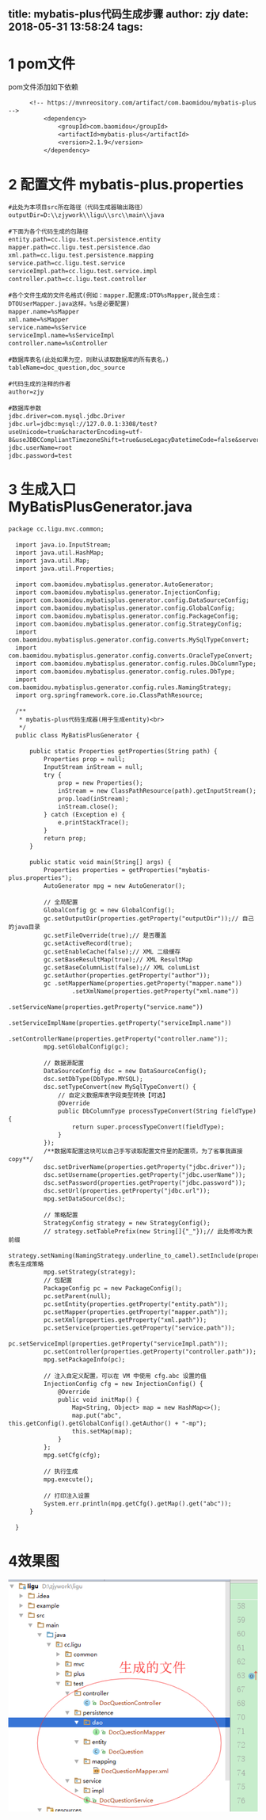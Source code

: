 title: mybatis-plus代码生成步骤
author: zjy
date: 2018-05-31 13:58:24
tags:
---
# 1 pom文件

pom文件添加如下依赖
          
          <!-- https://mvnreository.com/artifact/com.baomidou/mybatis-plus -->
              <dependency>
                  <groupId>com.baomidou</groupId>
                  <artifactId>mybatis-plus</artifactId>
                  <version>2.1.9</version>
              </dependency>
              
# 2 配置文件 mybatis-plus.properties
	#此处为本项目src所在路径（代码生成器输出路径）
    outputDir=D:\\zjywork\\ligu\\src\\main\\java

    #下面为各个代码生成的包路径
    entity.path=cc.ligu.test.persistence.entity
    mapper.path=cc.ligu.test.persistence.dao
    xml.path=cc.ligu.test.persistence.mapping
    service.path=cc.ligu.test.service
    serviceImpl.path=cc.ligu.test.service.impl
    controller.path=cc.ligu.test.controller

    #各个文件生成的文件名格式(例如：mapper.配置成:DTO%sMapper,就会生成：DTOUserMapper.java这样。%s是必要配置)
    mapper.name=%sMapper
    xml.name=%sMapper
    service.name=%sService
    serviceImpl.name=%sServiceImpl
    controller.name=%sController

    #数据库表名(此处如果为空，则默认读取数据库的所有表名，)
    tableName=doc_question,doc_source

    #代码生成的注释的作者
    author=zjy

    #数据库参数
    jdbc.driver=com.mysql.jdbc.Driver
    jdbc.url=jdbc:mysql://127.0.0.1:3308/test?useUnicode=true&characterEncoding=utf-8&useJDBCCompliantTimezoneShift=true&useLegacyDatetimeCode=false&serverTimezone=UTC&useSSL=false
    jdbc.userName=root
    jdbc.password=test
    
# 3 生成入口 MyBatisPlusGenerator.java


	package cc.ligu.mvc.common;

      import java.io.InputStream;
      import java.util.HashMap;
      import java.util.Map;
      import java.util.Properties;

      import com.baomidou.mybatisplus.generator.AutoGenerator;
      import com.baomidou.mybatisplus.generator.InjectionConfig;
      import com.baomidou.mybatisplus.generator.config.DataSourceConfig;
      import com.baomidou.mybatisplus.generator.config.GlobalConfig;
      import com.baomidou.mybatisplus.generator.config.PackageConfig;
      import com.baomidou.mybatisplus.generator.config.StrategyConfig;
      import com.baomidou.mybatisplus.generator.config.converts.MySqlTypeConvert;
      import com.baomidou.mybatisplus.generator.config.converts.OracleTypeConvert;
      import com.baomidou.mybatisplus.generator.config.rules.DbColumnType;
      import com.baomidou.mybatisplus.generator.config.rules.DbType;
      import com.baomidou.mybatisplus.generator.config.rules.NamingStrategy;
      import org.springframework.core.io.ClassPathResource;

      /**
       * mybatis-plus代码生成器(用于生成entity)<br>
       */
      public class MyBatisPlusGenerator {

          public static Properties getProperties(String path) {
              Properties prop = null;
              InputStream inStream = null;
              try {
                  prop = new Properties();
                  inStream = new ClassPathResource(path).getInputStream();
                  prop.load(inStream);
                  inStream.close();
              } catch (Exception e) {
                  e.printStackTrace();
              }
              return prop;
          }

          public static void main(String[] args) {
              Properties properties = getProperties("mybatis-plus.properties");
              AutoGenerator mpg = new AutoGenerator();

              // 全局配置
              GlobalConfig gc = new GlobalConfig();
              gc.setOutputDir(properties.getProperty("outputDir"));// 自己的java目录
              gc.setFileOverride(true);// 是否覆盖
              gc.setActiveRecord(true);
              gc.setEnableCache(false);// XML 二级缓存
              gc.setBaseResultMap(true);// XML ResultMap
              gc.setBaseColumnList(false);// XML columList
              gc.setAuthor(properties.getProperty("author"));
              gc .setMapperName(properties.getProperty("mapper.name"))
                      .setXmlName(properties.getProperty("xml.name"))
                      .setServiceName(properties.getProperty("service.name"))
                      .setServiceImplName(properties.getProperty("serviceImpl.name"))
                      .setControllerName(properties.getProperty("controller.name"));
              mpg.setGlobalConfig(gc);

              // 数据源配置
              DataSourceConfig dsc = new DataSourceConfig();
              dsc.setDbType(DbType.MYSQL);
              dsc.setTypeConvert(new MySqlTypeConvert() {
                  // 自定义数据库表字段类型转换【可选】
                  @Override
                  public DbColumnType processTypeConvert(String fieldType) {
                      return super.processTypeConvert(fieldType);
                  }
              });
              /**数据库配置这块可以自己手写读取配置文件里的配置项，为了省事我直接copy**/
              dsc.setDriverName(properties.getProperty("jdbc.driver"));
              dsc.setUsername(properties.getProperty("jdbc.userName"));
              dsc.setPassword(properties.getProperty("jdbc.password"));
              dsc.setUrl(properties.getProperty("jdbc.url"));
              mpg.setDataSource(dsc);

              // 策略配置
              StrategyConfig strategy = new StrategyConfig();
              // strategy.setTablePrefix(new String[]{"_"});// 此处修改为表前缀
              strategy.setNaming(NamingStrategy.underline_to_camel).setInclude(properties.getProperty("tableName").split(","));// 表名生成策略
              mpg.setStrategy(strategy);
              // 包配置
              PackageConfig pc = new PackageConfig();
              pc.setParent(null);
              pc.setEntity(properties.getProperty("entity.path"));
              pc.setMapper(properties.getProperty("mapper.path"));
              pc.setXml(properties.getProperty("xml.path"));
              pc.setService(properties.getProperty("service.path"));
              pc.setServiceImpl(properties.getProperty("serviceImpl.path"));
              pc.setController(properties.getProperty("controller.path"));
              mpg.setPackageInfo(pc);

              // 注入自定义配置，可以在 VM 中使用 cfg.abc 设置的值
              InjectionConfig cfg = new InjectionConfig() {
                  @Override
                  public void initMap() {
                      Map<String, Object> map = new HashMap<>();
                      map.put("abc", this.getConfig().getGlobalConfig().getAuthor() + "-mp");
                      this.setMap(map);
                  }
              };
              mpg.setCfg(cfg);

              // 执行生成
              mpg.execute();

              // 打印注入设置
              System.err.println(mpg.getCfg().getMap().get("abc"));
          }

      }


# 4效果图



![logo](mybatis-plus代码生成步骤/1.png)